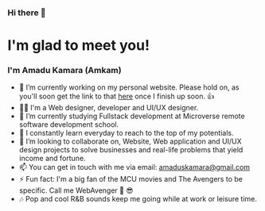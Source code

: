 ### Hi there 👋


# I'm glad to meet you!

### I'm Amadu Kamara (Amkam)

- 🔭 I’m currently working on my personal website. Please hold on, as you'll soon get the link to that <a href="">here</a> once I finish up soon. 👍
- 👨‍💻 I'm a Web designer, developer and UI/UX designer.
- 🌱 I’m currently studying Fullstack development at Microverse remote software development school.
- 🌲 I constantly learn everyday to reach to the top of my potentials.
- 👯 I’m looking to collaborate on, Website, Web application and UI/UX design projects to solve businesses and real-life problems that yield income and fortune.
- 📫 You can get in touch with me via email: amaduskamara@gmail.com
- ⚡ Fun fact: I'm a big fan of the MCU movies and The Avengers to be specific. Call me WebAvenger 💪 😎
- 🎶 Pop and cool R&B sounds keep me going while at work or leisure time.
